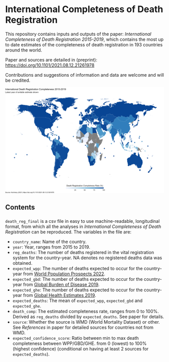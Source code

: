 # International Completeness of Death Registration
This repository contains inputs and outputs of the paper: _International Completeness of Death Registration 2015-2019_, which contains the most up to date estimates of the completeness of death registration in 193 countries around the world. 

Paper and sources are detailed in (preprint): https://doi.org/10.1101/2021.08.12.21261978

Contributions and suggestions of information and data are welcome and will be credited.

![ICDR_coverage](comp_rate_map_title.png)

## Contents

### 
`death_reg_final` is a csv file in easy to use machine-readable, longitudinal format, from which all the analyses in _International Completeness of Death Registration_ can be reproduced. The variables in the file are:

* `country_name`: Name of the country. 
* `year`: Year, ranges from 2015 to 2019.
* `reg_deaths`: The number of deaths registered in the vital registration system for the country-year. NA denotes no registered deaths data was obtained.
* `expected_wpp`: The number of deaths expected to occur for the country-year from [World Population Prospects 2022](https://population.un.org/wpp/).
* `expected_gbd`: The number of deaths expected to occur for the country-year from [Global Burden of Disease 2019](http://ghdx.healthdata.org/gbd-results-tool).
* `expected_ghe`: The number of deaths expected to occur for the country-year from [Global Health Estimates 2019](https://www.who.int/data/gho/data/themes/mortality-and-global-health-estimates).
* `expected_deaths`: The mean of `expected_wpp`, `expected_gbd` and `expected_ghe`.
* `death_comp`: The estimated completeness rate, ranges from 0 to 100%. Derived as `reg_deaths` divided by `expected_deaths`. See paper for details.
* `source`: Whether the source is WMD (World Mortality Dataset) or other. See _References_ in paper for detailed sources for countries not from WMD.
* `expected_confidence_score`: Ratio between min to max death completeness between WPP/GBD/GHE. from 0 (lowest) to 100% (highest confidence) (conditional on having at least 2 sources for `expected_deaths`).
